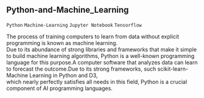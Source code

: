 ## Python-and-Machine_Learning
`Python` `Machine-Learning` `Jupyter Notebook` `Tensorflow`

The process of training computers to learn from data without explicit programming is known as machine learning.   
Due to its abundance of strong libraries and frameworks that make it simple to build machine learning algorithms, 
Python is a well-known programming language for this purpose.A computer software that analyzes data can learn to 
forecast the outcome.Due to its strong frameworks, such scikit-learn-Machine Learning in Python and D3,  
which nearly perfectly satisfies all needs in this field, Python is a crucial component of AI programming languages. 
 
